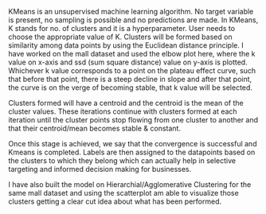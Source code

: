 KMeans is an unsupervised machine learning algorithm. No target variable is present, no sampling is possible and no predictions are made. In KMeans, K stands for no. of clusters and it is a hyperparameter. User needs to choose the appropriate value of K. Clusters will be formed based on similarity among data points by using the Euclidean distance principle. I have worked on the mall dataset and used the elbow plot here, where the k value on x-axis and ssd (sum square distance) value on y-axis is plotted. Whichever k value corresponds to a point on the plateau effect curve, such that before that point, there is a steep decline in slope and after that point, the curve is on the verge of becoming stable, that k value will be selected. 

Clusters formed will have a centroid and the centroid is the mean of the cluster values. These iterations continue with clusters formed at each iteration until the cluster points stop flowing from one cluster to another and that their centroid/mean becomes stable & constant. 

Once this stage is achieved, we say that the convergence is successful and Kmeans is completed. Labels are then assigned to the datapoints based on the clusters to which they belong which can actually help in selective targeting and informed decision making for businesses. 


I have also built the model on Hierarchial/Agglomerative Clustering for the same mall dataset and using the scatterplot am able to visualize those clusters getting a clear cut idea about what has been performed.

